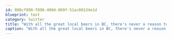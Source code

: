 ```yaml
---
id: 080cf890-f898-400d-869f-51ac80134e1d
blueprint: text
category: twitter
title: "With all the great local beers in BC, there's never a reason to talk out of the store with something like Bud Light. Ever."
caption: "With all the great local beers in BC, there's never a reason to talk out of the store with something like Bud Light. Ever."
---
```

